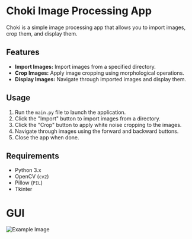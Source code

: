 # Choki Image Processing App

Choki is a simple image processing app that allows you to import images, crop them, and display them.

## Features

- **Import Images:** Import images from a specified directory.
- **Crop Images:** Apply image cropping using morphological operations.
- **Display Images:** Navigate through imported images and display them.

## Usage

1. Run the `main.py` file to launch the application.
2. Click the "Import" button to import images from a directory.
3. Click the "Crop" button to apply white noise cropping to the images.
4. Navigate through images using the forward and backward buttons.
5. Close the app when done.

## Requirements

- Python 3.x
- OpenCV (`cv2`)
- Pillow (`PIL`)
- Tkinter

# GUI
![Example Image]("raw_images/Picture1.png")
